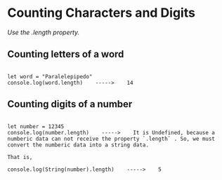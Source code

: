 # Counting Characters and Digits 

_Use the .length property._


## Counting letters of a word 

```JS

let word = "Paralelepipedo"
console.log(word.length)    ----->    14  

```


## Counting digits of a number

```JS 

let number = 12345
console.log(number.length)    ----->    It is Undefined, because a numberic data can not receive the property `.length` . So, we must convert the numberic data into a string data.

That is,

console.log(String(number).length)    ----->    5 

```
